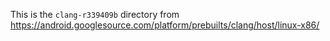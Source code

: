 This is the `clang-r339409b` directory from
https://android.googlesource.com/platform/prebuilts/clang/host/linux-x86/
